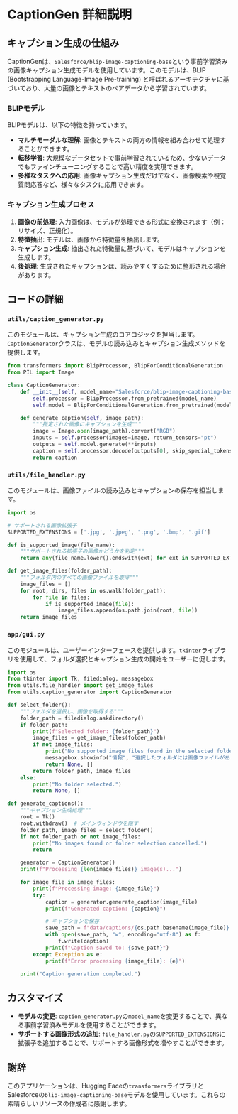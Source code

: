 # CaptionGen 詳細説明

## キャプション生成の仕組み

CaptionGenは、`Salesforce/blip-image-captioning-base`という事前学習済みの画像キャプション生成モデルを使用しています。このモデルは、BLIP (Bootstrapping Language-Image Pre-training) と呼ばれるアーキテクチャに基づいており、大量の画像とテキストのペアデータから学習されています。


### BLIPモデル

BLIPモデルは、以下の特徴を持っています。

- **マルチモーダルな理解**: 画像とテキストの両方の情報を組み合わせて処理することができます。
- **転移学習**: 大規模なデータセットで事前学習されているため、少ないデータでもファインチューニングすることで高い精度を実現できます。
- **多様なタスクへの応用**: 画像キャプション生成だけでなく、画像検索や視覚質問応答など、様々なタスクに応用できます。


### キャプション生成プロセス

1. **画像の前処理**: 入力画像は、モデルが処理できる形式に変換されます（例：リサイズ、正規化）。
2. **特徴抽出**: モデルは、画像から特徴量を抽出します。
3. **キャプション生成**: 抽出された特徴量に基づいて、モデルはキャプションを生成します。
4. **後処理**: 生成されたキャプションは、読みやすくするために整形される場合があります。


## コードの詳細

### `utils/caption_generator.py`

このモジュールは、キャプション生成のコアロジックを担当します。`CaptionGenerator`クラスは、モデルの読み込みとキャプション生成メソッドを提供します。

```python
from transformers import BlipProcessor, BlipForConditionalGeneration
from PIL import Image

class CaptionGenerator:
    def __init__(self, model_name="Salesforce/blip-image-captioning-base"):
        self.processor = BlipProcessor.from_pretrained(model_name)
        self.model = BlipForConditionalGeneration.from_pretrained(model_name)

    def generate_caption(self, image_path):
        """指定された画像にキャプションを生成"""
        image = Image.open(image_path).convert("RGB")
        inputs = self.processor(images=image, return_tensors="pt")
        outputs = self.model.generate(**inputs)
        caption = self.processor.decode(outputs[0], skip_special_tokens=True)
        return caption
```


### `utils/file_handler.py`

このモジュールは、画像ファイルの読み込みとキャプションの保存を担当します。

```python
import os

# サポートされる画像拡張子
SUPPORTED_EXTENSIONS = ['.jpg', '.jpeg', '.png', '.bmp', '.gif']

def is_supported_image(file_name):
    """サポートされる拡張子の画像かどうかを判定"""
    return any(file_name.lower().endswith(ext) for ext in SUPPORTED_EXTENSIONS)

def get_image_files(folder_path):
    """フォルダ内のすべての画像ファイルを取得"""
    image_files = []
    for root, dirs, files in os.walk(folder_path):
        for file in files:
            if is_supported_image(file):
                image_files.append(os.path.join(root, file))
    return image_files
```


### `app/gui.py`

このモジュールは、ユーザーインターフェースを提供します。`tkinter`ライブラリを使用して、フォルダ選択とキャプション生成の開始をユーザーに促します。

```python
import os
from tkinter import Tk, filedialog, messagebox
from utils.file_handler import get_image_files
from utils.caption_generator import CaptionGenerator

def select_folder():
    """フォルダを選択し、画像を取得する"""
    folder_path = filedialog.askdirectory()
    if folder_path:
        print(f"Selected folder: {folder_path}")
        image_files = get_image_files(folder_path)
        if not image_files:
            print("No supported image files found in the selected folder.")
            messagebox.showinfo("情報", "選択したフォルダには画像ファイルがありません。")
            return None, []
        return folder_path, image_files
    else:
        print("No folder selected.")
        return None, []

def generate_captions():
    """キャプション生成処理"""
    root = Tk()
    root.withdraw()  # メインウィンドウを隠す
    folder_path, image_files = select_folder()
    if not folder_path or not image_files:
        print("No images found or folder selection cancelled.")
        return

    generator = CaptionGenerator()
    print(f"Processing {len(image_files)} image(s)...")

    for image_file in image_files:
        print(f"Processing image: {image_file}")
        try:
            caption = generator.generate_caption(image_file)
            print(f"Generated caption: {caption}")

            # キャプションを保存
            save_path = f"data/captions/{os.path.basename(image_file)}.txt"
            with open(save_path, "w", encoding="utf-8") as f:
                f.write(caption)
            print(f"Caption saved to: {save_path}")
        except Exception as e:
            print(f"Error processing {image_file}: {e}")

    print("Caption generation completed.")
```


## カスタマイズ

- **モデルの変更**: `caption_generator.py`の`model_name`を変更することで、異なる事前学習済みモデルを使用することができます。
- **サポートする画像形式の追加**: `file_handler.py`の`SUPPORTED_EXTENSIONS`に拡張子を追加することで、サポートする画像形式を増やすことができます。


## 謝辞

このアプリケーションは、Hugging Faceの`transformers`ライブラリとSalesforceの`blip-image-captioning-base`モデルを使用しています。これらの素晴らしいリソースの作成者に感謝します。
